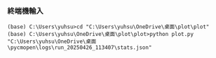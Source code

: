 ### 終端機輸入
`(base) C:\Users\yuhsu>cd "C:\Users\yuhsu\OneDrive\桌面\plot\plot"`
`(base) C:\Users\yuhsu\OneDrive\桌面\plot\plot>python plot.py "C:\Users\yuhsu\OneDrive\桌面\pycmopen\logs\run_20250426_113407\stats.json"`
